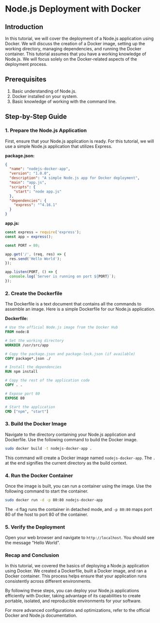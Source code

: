 # Node.js Deployment with Docker

## Introduction

In this tutorial, we will cover the deployment of a Node.js application using Docker. We will discuss the creation of a Docker image, setting up the working directory, managing dependencies, and running the Docker container. This tutorial assumes that you have a working knowledge of Node.js. We will focus solely on the Docker-related aspects of the deployment process.

## Prerequisites

1. Basic understanding of Node.js.
2. Docker installed on your system.
3. Basic knowledge of working with the command line.

## Step-by-Step Guide

### 1. Prepare the Node.js Application

First, ensure that your Node.js application is ready. For this tutorial, we will use a simple Node.js application that utilizes Express.

**package.json:**

```json
{
  "name": "nodejs-docker-app",
  "version": "1.0.0",
  "description": "A simple Node.js app for Docker deployment",
  "main": "app.js",
  "scripts": {
    "start": "node app.js"
  },
  "dependencies": {
    "express": "^4.16.1"
  }
}
```

**app.js:**

```javascript
const express = require('express');
const app = express();

const PORT = 80;

app.get('/', (req, res) => {
  res.send('Hello World');
});

app.listen(PORT, () => {
  console.log(`Server is running on port ${PORT}`);
});
```

### 2. Create the Dockerfile

The Dockerfile is a text document that contains all the commands to assemble an image. Here is a simple Dockerfile for our Node.js application.

**Dockerfile:**

```dockerfile
# Use the official Node.js image from the Docker Hub
FROM node:8

# Set the working directory
WORKDIR /usr/src/app

# Copy the package.json and package-lock.json (if available)
COPY package*.json ./

# Install the dependencies
RUN npm install

# Copy the rest of the application code
COPY . .

# Expose port 80
EXPOSE 80

# Start the application
CMD ["npm", "start"]
```

### 3. Build the Docker Image

Navigate to the directory containing your Node.js application and Dockerfile. Use the following command to build the Docker image.

```sh
sudo docker build -t nodejs-docker-app .
```

This command will create a Docker image named `nodejs-docker-app`. The `.` at the end signifies the current directory as the build context.

### 4. Run the Docker Container

Once the image is built, you can run a container using the image. Use the following command to start the container.

```sh
sudo docker run -d -p 80:80 nodejs-docker-app
```

The `-d` flag runs the container in detached mode, and `-p 80:80` maps port 80 of the host to port 80 of the container.

### 5. Verify the Deployment

Open your web browser and navigate to `http://localhost`. You should see the message "Hello World".

### Recap and Conclusion

In this tutorial, we covered the basics of deploying a Node.js application using Docker. We created a Dockerfile, built a Docker image, and ran a Docker container. This process helps ensure that your application runs consistently across different environments.

By following these steps, you can deploy your Node.js applications efficiently with Docker, taking advantage of its capabilities to create portable, isolated, and reproducible environments for your software.

For more advanced configurations and optimizations, refer to the official Docker and Node.js documentation.
